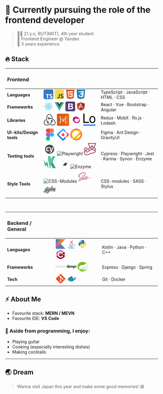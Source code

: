 # 🚀 Currently pursuing the role of the frontend developer


> 👨‍🎓 21 y.o, RUT(MIIT), 4th year student  
> 🏢 Frontend Engineer @ Yandex  
> 💼 3 years experience


## 🔥 Stack


<!-- Frontend -->
<table>
  <thead>
    <tr>
      <th align="left"><h3>Frontend</h3></th>
      <th align="center"></th>
      <th align="left"></th>
    </tr>
  </thead>
  <tbody>
    <tr>
      <td><b>Languages</b></td>
      <td>
        <img src="img/typescript.svg" width="32" title="TypeScript"/>
        <img src="img/javascript.svg" width="32" title="JavaScript"/>
        <img src="img/HTML5.svg" width="32" title="HTML"/>
        <img src="img/CSS3.svg" width="32" title="CSS"/>
      </td>
      <td>TypeScript  ·  JavaScript  ·  HTML  ·  CSS</td>
    </tr>
    <tr>
      <td><b>Frameworks</b></td>
      <td>
        <img src="img/react.svg" width="32" title="React"/>
        <img src="img/vue-1.svg" width="32" title="Vue"/>
        <img src="img/bootstrap.svg" width="32" title="Bootstrap"/>
        <img src="img/angularjs.svg" width="32" title="Angular"/>
      </td>
      <td>React  ·  Vue  ·  Bootstrap  ·  Angular</td>
    </tr>
    <tr>
      <td><b>Libraries</b></td>
      <td>
        <img src="img/redux.svg" title="Redux" width="40" height="40"/>
        <img src="img/MobX.svg" title="MobX" width="40" height="40"/>
        <img src="img/rxjs logo.svg" title="Rx.js" width="40" height="40"/>
        <img src="img/lodash-logo.svg" title="Lodash" width="40" height="40"/>
      </td>
      <td>Redux  ·  MobX  ·  Rx.js  ·  Lodash</td>
    </tr>
    <tr>
      <td><b>UI-kits/Design tools</b></td>
      <td>
        <img src="img/figma.svg" title="Figma" width="40" height="40"/>
        <img src="img/ant.svg" title="Ant Design" width="40" height="40"/>
        <img src="img/gravity-1.svg" title="GravityUI" height="40"/>
      </td>
      <td>Figma ·  Ant Design  ·  GravityUI</td>
    </tr>
    <tr>
      <td><b>Testing tools</b></td>
      <td>
        <img src="img/cypress.svg" title="Cypress" height="40"/>
        <img src="img/playwright.svg" title="Playwright" height="40"/>
        <img src="img/jest.svg" title="Jest" height="40"/>
        <img src="img/karma.svg" title="Karma" height="40"/>
        <img src="img/synon.svg" title="Synon" height="40"/>
        <img src="img/enzyme.svg" title="Enzyme" height="40"/>
        <td>Cypress  ·  Playwright   ·  Jest  ·  Karma   ·   Synon   ·  Enzyme</td>
      </td>
    </tr>
    <tr>
      <td><b>Style Tools</b></td>
      <td>
        <img src="img/cssmodules.svg" title="CSS-Modules" height="40"/>
        <img src="img/sass.svg" title="SASS" height="40"/>
        <img src="img/stylus.svg" title="Stylus" height="40"/>
        <td>CSS-modules  ·  SASS  ·  Stylus</td>
      </td>
    </tr>
  </tbody>
</table>

<br>

<!-- Backend -->
<table>
  <thead>
    <tr>
      <th align="left"><h3>Backend / General</h3></th>
      <th align="center"></th>
      <th align="left"></th>
    </tr>
  </thead>
  <tbody>
    <tr>
      <td><b>Languages</b></td>
      <td>
        <img src="img/kotlin.svg" width="32" title="Kotlin"/>
        <img src="img/java.svg" width="32" title="Java"/>
        <img src="img/python.svg" width="32" title="Python"/>
        <img src="img/cplusplus.svg" width="32" title="C++"/>
      </td>
      <td>Kotlin  ·  Java  ·  Python  ·  C++</td>
    </tr>
    <tr>
      <td><b>Frameworks</b></td>
      <td>
        <img src="img/express.svg" width="32" title="Express"/>
        <img src="img/django.svg" width="32" title="Django"/>
        <img src="img/spring.svg" width="32" title="Spring"/>
      </td>
      <td>Express  ·  Django  ·  Spring</td>
    </tr>
    <tr>
      <td><b>Tech</b></td>
      <td>
        <img src="img/git.svg" width="32" title="Git"/>
        <img src="img/docker.svg" width="32" title="Docker"/>
      </td>
      <td>Git  ·  Docker</td>
    </tr>
  </tbody>
</table>

## ⚡️ About Me

- Favourite stack: **MERN / MEVN**
- Favourite IDE: **VS Code**

### 🎸 Aside from programming, I enjoy:
- Playing guitar
- Cooking (especially interesting dishes)
- Making cocktails

---

## 🌏 Dream

> Wanna visit Japan this year and make some good memories! 😅
